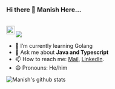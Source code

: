 ### Hi there 👋 Manish Here...


<br/>
<a href="https://www.linkedin.com/in/manish-dait-5b93a5220/">
  <img align="left" alt="Manish's LinkdeIN" width="22px" src="https://cdn.jsdelivr.net/npm/simple-icons@v3/icons/linkedin.svg" />
</a>

![](https://komarev.com/ghpvc/?username=your-github-ManishDait)
<br />

- 🌱 I’m currently learning Golang
- 💬 Ask me about **Java and Typescript**
- 📫 How to reach me: [Mail](mailto:daitmanish88@gmail.com), [LinkedIn](https://www.linkedin.com/in/manish-dait-5b93a5220/).
- 😄 Pronouns: He/him

![Manish's github stats](https://github-readme-stats.vercel.app/api?username=ManishDait&show_icons=true&hide_border=true)
